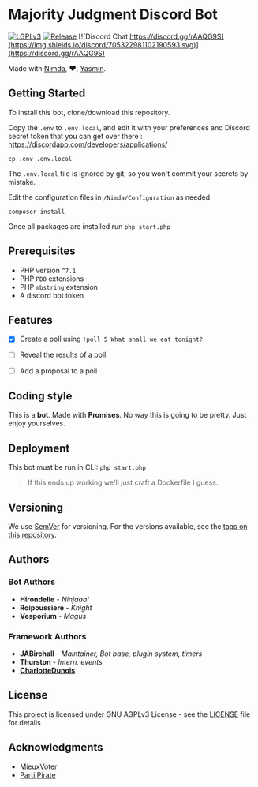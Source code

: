 # Majority Judgment Discord Bot


[![LGPLv3](https://img.shields.io/github/license/MieuxVoter/majority-judgment-bot-nimda-discord)](./LICENSE.md)
[![Release](https://img.shields.io/github/v/release/MieuxVoter/majority-judgment-bot-nimda-discord?sort=semver)](https://github.com/MieuxVoter/majority-judgment-bot-nimda-discord/releases)
[![Discord Chat https://discord.gg/rAAQG9S](https://img.shields.io/discord/705322981102190593.svg)](https://discord.gg/rAAQG9S)


Made with [Nimda](https://github.com/JABirchall/NimdaDiscord), ❤, [Yasmin](https://github.com/CharlotteDunois/Yasmin).


## Getting Started

To install this bot, clone/download this repository.

Copy the `.env` to `.env.local`, and edit it with your preferences and Discord secret token
that you can get over there :
https://discordapp.com/developers/applications/

    cp .env .env.local

The `.env.local` file is ignored by git, so you won't commit your secrets by mistake.

Edit the configuration files in `/Nimda/Configuration` as needed. 

    composer install

Once all packages are installed run `php start.php`


## Prerequisites

* PHP version `^7.1`
* PHP `PDO` extensions
* PHP `mbstring` extension
* A discord bot token


## Features

- [x] Create a poll using `!poll 5 What shall we eat tonight?`
- [ ] Reveal the results of a poll
- [ ] Add a proposal to a poll


## Coding style

This is a **bot**.  Made with **Promises**.  No way this is going to be pretty.
Just enjoy yourselves.


## Deployment

This bot must be run in CLI: `php start.php`

> If this ends up working we'll just craft a Dockerfile I guess.


## Versioning

We use [SemVer](http://semver.org/) for versioning. For the versions available, see the 
[tags on this repository](https://github.com/JABirchall/NimdaDiscord/tags). 


## Authors

### Bot Authors

* **Hirondelle** - *Ninjaaa!*
* **Roipoussiere** - *Knight*
* **Vesporium** - *Magus*

### Framework Authors

* **JABirchall** - *Maintainer, Bot base, plugin system, timers*
* **Thurston** - *Intern, events*
* **[CharlotteDunois](https://github.com/CharlotteDunois)**


## License

This project is licensed under GNU AGPLv3 License - see the [LICENSE](LICENSE) file for details


## Acknowledgments

* [MieuxVoter](https://mieuxvoter.fr)
* [Parti Pirate](https://partipirate.org)